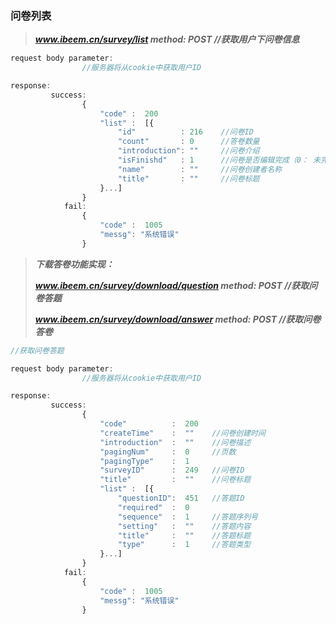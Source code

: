 ### 问卷列表

> _**www.ibeem.cn/survey/list                 method: POST                 //获取用户下问卷信息**_

```js
request body parameter:
                //服务器将从cookie中获取用户ID

response:
         success: 
                {
                    "code" :  200
                    "list" :  [{
                        "id"          : 216    //问卷ID
                        "count"       : 0      //答卷数量
                        "introduction": ""     //问卷介绍
                        "isFinishd"   : 1      //问卷是否编辑完成（0： 未完成   1： 完成）
                        "name"        : ""     //问卷创建者名称
                        "title"       : ""     //问卷标题
                    }...]
                }
            fail: 
                {
                    "code" :  1005
                    "messg": "系统错误"
                }
```

> _**下载答卷功能实现：**_
>
> _**www.ibeem.cn/survey/download/question        method: POST         //获取问卷答题**_
>
> _**www.ibeem.cn/survey/download/answer         method: POST        //获取问卷答卷**_

```js
//获取问卷答题

request body parameter:
                //服务器将从cookie中获取用户ID

response:
         success: 
                {
                    "code"          :  200
                    "createTime"    :  ""    //问卷创建时间
                    "introduction"  :  ""    //问卷描述
                    "pagingNum"     :  0     //页数
                    "pagingType"    :  1
                    "surveyID"      :  249   //问卷ID
                    "title"         :  ""    //问卷标题
                    "list" :  [{
                        "questionID":  451   //答题ID
                        "required"  :  0
                        "sequence"  :  1     //答题序列号
                        "setting"   :  ""    //答题内容
                        "title"     :  ""    //答题标题
                        "type"      :  1     //答题类型
                    }...]
                }
            fail: 
                {
                    "code" :  1005
                    "messg": "系统错误"
                }
```



